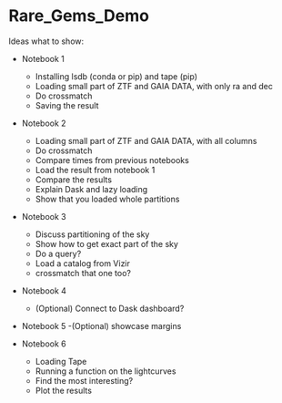 # Rare_Gems_Demo

Ideas what to show:

- Notebook 1
  - Installing lsdb (conda or pip) and tape (pip) 
  - Loading small part of ZTF and GAIA DATA, with only ra and dec
  - Do crossmatch
  - Saving the result
    
- Notebook 2
  - Loading small part of ZTF and GAIA DATA, with all columns
  - Do crossmatch
  - Compare times from previous notebooks
  - Load the result from notebook 1
  - Compare the results
  - Explain Dask and lazy loading
  - Show that you loaded whole partitions
    
 - Notebook 3
   - Discuss partitioning of the sky
   - Show how to get exact part of the sky
   - Do a query?   
   - Load a catalog from Vizir
   - crossmatch that one too?
    
- Notebook 4
  - (Optional) Connect to Dask dashboard?

- Notebook 5
  -(Optional) showcase margins

- Notebook 6
  - Loading Tape
  - Running a function on the lightcurves
  - Find the most interesting?
  - Plot the results
